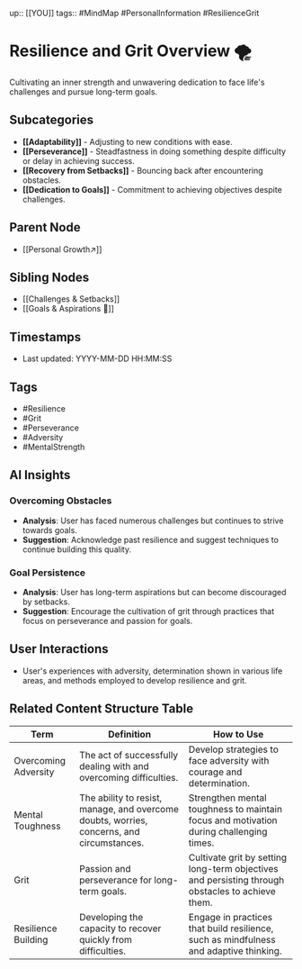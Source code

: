 
up:: [[YOU]]
tags:: #MindMap #PersonalInformation #ResilienceGrit

# Resilience and Grit Overview 🌪️

Cultivating an inner strength and unwavering dedication to face life's challenges and pursue long-term goals.

## Subcategories
- **[[Adaptability]]** - Adjusting to new conditions with ease.
- **[[Perseverance]]** - Steadfastness in doing something despite difficulty or delay in achieving success.
- **[[Recovery from Setbacks]]** - Bouncing back after encountering obstacles.
- **[[Dedication to Goals]]** - Commitment to achieving objectives despite challenges.

## Parent Node
- [[Personal Growth↗️]]

## Sibling Nodes
- [[Challenges & Setbacks]]
- [[Goals & Aspirations 🌳]]

## Timestamps
- Last updated: YYYY-MM-DD HH:MM:SS

## Tags
- #Resilience
- #Grit
- #Perseverance
- #Adversity
- #MentalStrength

## AI Insights
### Overcoming Obstacles
- **Analysis**: User has faced numerous challenges but continues to strive towards goals.
- **Suggestion**: Acknowledge past resilience and suggest techniques to continue building this quality.

### Goal Persistence
- **Analysis**: User has long-term aspirations but can become discouraged by setbacks.
- **Suggestion**: Encourage the cultivation of grit through practices that focus on perseverance and passion for goals.

## User Interactions
- User's experiences with adversity, determination shown in various life areas, and methods employed to develop resilience and grit.


## Related Content Structure Table
| Term                   | Definition                                                        | How to Use |
|------------------------|-------------------------------------------------------------------|-------------|
| Overcoming Adversity   | The act of successfully dealing with and overcoming difficulties. | Develop strategies to face adversity with courage and determination. |
| Mental Toughness       | The ability to resist, manage, and overcome doubts, worries, concerns, and circumstances. | Strengthen mental toughness to maintain focus and motivation during challenging times. |
| Grit                   | Passion and perseverance for long-term goals.                     | Cultivate grit by setting long-term objectives and persisting through obstacles to achieve them. |
| Resilience Building    | Developing the capacity to recover quickly from difficulties.      | Engage in practices that build resilience, such as mindfulness and adaptive thinking. |

